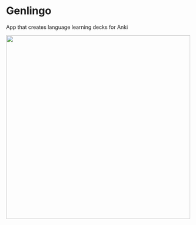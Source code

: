 # Genlingo
 App that creates language learning decks for Anki
 
<img src="lib/assets/readme_1.jpg.jpg" width="500">
